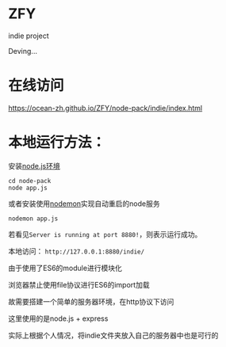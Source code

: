 # ZFY
indie project

Deving...

# 在线访问
https://ocean-zh.github.io/ZFY/node-pack/indie/index.html

# 本地运行方法：

安装[node.js环境](https://nodejs.org/en/)

```
cd node-pack
node app.js
```
或者安装使用[nodemon](https://www.npmjs.com/package/nodemon)实现自动重启的node服务
```
nodemon app.js
```
若看见`Server is running at port 8880!`，则表示运行成功。

本地访问：
`http://127.0.0.1:8880/indie/`


由于使用了ES6的module进行模块化

浏览器禁止使用file协议进行ES6的import加载

故需要搭建一个简单的服务器环境，在http协议下访问

这里使用的是node.js + express

实际上根据个人情况，将indie文件夹放入自己的服务器中也是可行的
